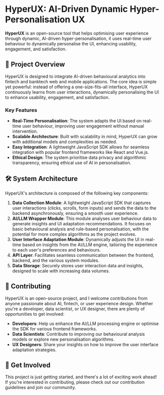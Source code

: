 # HyperUX: AI-Driven Dynamic Hyper-Personalisation UX

**HyperUX** is an open-source tool that helps optimising user experience through dynamic, AI-driven hyper-personalisation, it uses real-time user behaviour to dynamically personalise the UI, enhancing usability, engagement, and satisfaction.

## 🚀 Project Overview

HyperUX is designed to integrate AI-driven behavioural analytics into fintech and banktech web and mobile applications. The core idea is simple yet powerful: instead of offering a one-size-fits-all interface, HyperUX continuously learns from user interactions, dynamically personalising the UI to enhance usability, engagement, and satisfaction.

### Key Features

- **Real-Time Personalisation**: The system adapts the UI based on real-time user behaviour, improving user engagement without manual intervention.
- **Scalable Architecture**: Built with scalability in mind, HyperUX can grow with additional models and complexities as needed.
- **Easy Integration**: A lightweight JavaScript SDK allows for seamless integration with popular frontend frameworks like React and Vue.js.
- **Ethical Design**: The system prioritise data privacy and algorithmic transparency, ensuring ethical use of AI in personalisation.

## 🛠️ System Architecture

HyperUX's architecture is composed of the following key components:

1. **Data Collection Module**: A lightweight JavaScript SDK that captures user interactions (clicks, scrolls, form inputs) and sends the data to the backend asynchronously, ensuring a smooth user experience.
2. **AI/LLM Wrapper Module**: This module analyses user behaviour data to generate insights and UI adaptation recommendations. It focuses on basic behavioural analysis and rule-based personalisation, with the potential for more complex algorithms as the project evolves.
3. **User Interface Adaptation Module**: Dynamically adjusts the UI in real-time based on insights from the AI/LLM engine, tailoring the experience to each user's preferences and behaviours.
4. **API Layer**: Facilitates seamless communication between the frontend, backend, and the various system modules.
5. **Data Storage**: Securely stores user interaction data and insights, designed to scale with increasing data volumes.

## 👥 Contributing

HyperUX is an open-source project, and I welcome contributions from anyone passionate about AI, fintech, or user experience design. Whether you're a developer, data scientist, or UX designer, there are plenty of opportunities to get involved:

- **Developers**: Help us enhance the AI/LLM processing engine or optimise the SDK for various frontend frameworks.
- **Data Scientists**: Contribute to improving our behavioural analysis models or explore new personalisation algorithms.
- **UX Designers**: Share your insights on how to improve the user interface adaptation strategies.

## 🌟 Get Involved

This project is just getting started, and there's a lot of exciting work ahead! If you're interested in contributing, please check out our contribution guidelines and join our community.